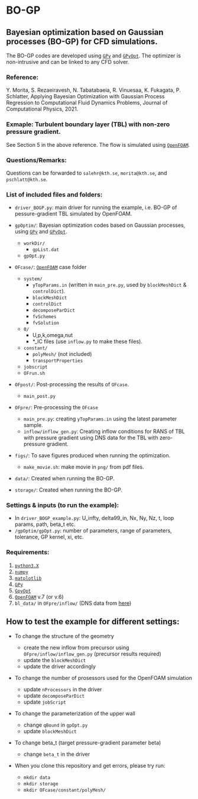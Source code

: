 # BO-GP
## Bayesian optimization based on Gaussian processes (BO-GP) for CFD simulations. 
The BO-GP codes are developed using [`GPy`](https://github.com/SheffieldML/GPy) and [`GPyOpt`](https://github.com/SheffieldML/GPyOpt). The optimizer is non-intrusive and can be linked to any CFD solver. 

### Reference:
Y. Morita, S. Rezaeiravesh, N. Tabatabaeia, R. Vinuesaa, K. Fukagata, P. Schlatter, Applying Bayesian Optimization with Gaussian Process Regression to Computational Fluid Dynamics Problems, Journal of Computational Physics, 2021.

### Exmaple: Turbulent boundary layer (TBL) with non-zero pressure gradient. 
See Section 5 in the above reference. The flow is simulated using  [`OpenFOAM`](https://openfoam.org/).

### Questions/Remarks:
Questions can be forwarded to `salehr@kth.se`, `morita@kth.se`, and `pschlatt@kth.se`.

### List of included files and folders:
 - `driver_BOGP.py`: main driver for running the example, i.e. BO-GP of pessure-gradient TBL simulated by OpenFOAM. 
 
 - `gpOptim/`: Bayesian optimization codes based on Gaussian processes, using [`GPy`](https://github.com/SheffieldML/GPy) and [`GPyOpt`](https://github.com/SheffieldML/GPyOpt).
   - `workDir/`
     - `gpList.dat`
   - `gpOpt.py`
   
 - `OFcase/`: [`OpenFOAM`](https://openfoam.org/) case folder
   - `system/`
     - `yTopParams.in` (written in `main_pre.py`, used by `blockMeshDict` & `controlDict`).
     - `blockMeshDict`
     - `controlDict`
     - `decomposeParDict`
     - `fvSchemes`
     - `fvSolution`
   - `0/`
     - U,p,k,omega,nut
     - *_IC files (use `inflow.py` to make these files).
   - `constant/`
     - `polyMesh/` (not included)
     - `transportProperties`
   - `jobscript`
   - `OFrun.sh`
 - `OFpost/`: Post-processing the results of `OFcase`.
   - `main_post.py`

 - `OFpre/`: Pre-processing the `OFcase`
   - `main_pre.py`: creating `yTopParams.in` using the latest parameter sample.
   - `inflow/inflow_gen.py`: Creating inflow conditions for RANS of TBL with pressure gradient using DNS data for the TBL with zero-pressure gradient.
   
 - `figs/`: To save figures produced when running the optimization.
   - `make_movie.sh`: make movie in `png/` from pdf files.
 - `data/`: Created when running the BO-GP.
 - `storage/`: Created when running the BO-GP.

### Settings & inputs (to run the example):
 - In `driver_BOGP_example.py`: U_infty, delta99_in, Nx, Ny, Nz, t, loop params, path, beta_t etc.
 - `/gpOptim/gpOpt.py`: number of parameters, range of parameters, tolerance, GP kernel, xi, etc.

### Requirements:
1. [`python3.X`](https://www.python.org/downloads/)
2. [`numpy`](https://numpy.org/)
3. [`matplotlib`](https://matplotlib.org/)
4. [`GPy`](https://github.com/SheffieldML/GPy)
5. [`GpyOpt`](https://github.com/SheffieldML/GPyOpt)
6. [`OpenFOAM`](https://openfoam.org/) v.7 (or v.6)
7. `bl_data/` in `OFpre/inflow/` (DNS data from [here](https://www.mech.kth.se/~pschlatt/DATA/))

## How to test the example for different settings:
  - To change the structure of the geometry
    - create the new inflow from precursor using `OFpre/inflow/inflow_gen.py` (precursor results required)
    - update the `blockMeshDict`
    - update the driver accordingly
    
  - To change the number of prosessors used for the OpenFOAM simulation
    - update `nProcessors` in the driver
    - update `decomposeParDict`
    - update `jobScript`

  - To change the parameterization of the upper wall
    - change `qBound` in `gpOpt.py`
    - update `blockMeshDict`

  - To change beta_t (target pressure-gradient parameter beta)
    - change `beta_t` in the driver

  - When you clone this repository and get errors, please try run:
    - `mkdir data`
    - `mkdir storage`
    - `mkdir OFcase/constant/polyMesh/`
